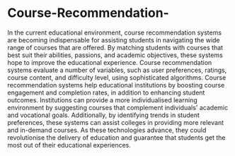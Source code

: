 # Course-Recommendation-
In the current educational environment, course recommendation systems are becoming indispensable for assisting students in navigating the wide range of courses that are offered. By matching students with courses that best suit their abilities, passions, and academic objectives, these systems hope to improve the educational experience. Course recommendation systems evaluate a number of variables, such as user preferences, ratings, course content, and difficulty level, using sophisticated algorithms.
Course recommendation systems help educational institutions by boosting course engagement and completion rates, in addition to enhancing student outcomes. Institutions can provide a more individualised learning environment by suggesting courses that complement individuals' academic and vocational goals. Additionally, by identifying trends in student preferences, these systems can assist colleges in providing more relevant and in-demand courses. As these technologies advance, they could revolutionise the delivery of education and guarantee that students get the most out of their educational experiences.
